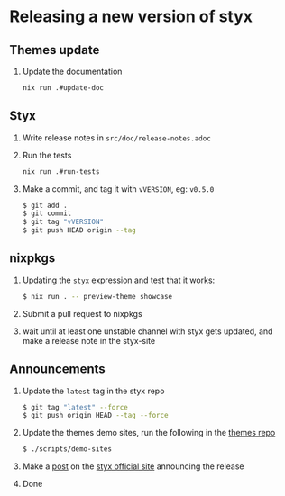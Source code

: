 # Releasing a new version of styx

## Themes update

1. Update the documentation

   ```sh
   nix run .#update-doc
   ```

## Styx

1. Write release notes in `src/doc/release-notes.adoc`

2. Run the tests

   ```sh
   nix run .#run-tests
   ```

3. Make a commit, and tag it with `vVERSION`, eg: `v0.5.0`

   ```sh
   $ git add .
   $ git commit
   $ git tag "vVERSION"
   $ git push HEAD origin --tag
   ```

## nixpkgs

1. Updating the `styx` expression and test that it works:

   ```sh
   $ nix run . -- preview-theme showcase
   ```

2. Submit a pull request to nixpkgs

3. wait until at least one unstable channel with styx gets updated, and make a release note in the styx-site

## Announcements

1. Update the `latest` tag in the styx repo

   ```sh
   $ git tag "latest" --force
   $ git push origin HEAD --tag --force
   ```

2. Update the themes demo sites, run the following in the [themes repo](https://github.com/styx-static/themes)

   ```sh
   $ ./scripts/demo-sites
   ```

3. Make a [post](https://github.com/styx-static/styx-site/tree/master/posts) on the [styx official site](https://github.com/styx-static/styx-site) announcing the release

4. Done
